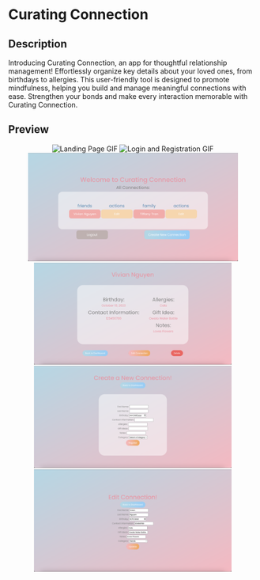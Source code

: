# Curating Connection
## Description 
Introducing Curating Connection, an app for thoughtful relationship management! Effortlessly organize key details about your loved ones, from birthdays to allergies. This user-friendly tool is designed to promote mindfulness, helping you build and manage meaningful connections with ease. Strengthen your bonds and make every interaction memorable with Curating Connection.
<!-- 
Backlog: 
Simplify your gift-giving with a handy list of ideas and set reminders for important dates. 
-->

## Preview
<div style="text-align: center;">
    <img src="assets/LandingPage.gif" alt="Landing Page GIF" width=400 />
    <img src="assets/LoginReg.gif" alt="Login and Registration GIF" width=400 />
    <img src="assets/Dashboard.png" alt="Dashboard" width=425 />
    <img src="assets/ConnectionDisplay.png" alt="Connection Display" width=400 />
    <img src="assets/ConnectionCreate.png" alt="Connection Create" width=400 />
    <img src="assets/ConnectionEdit.png" alt="Connection Edit" width=400 />
</div>
